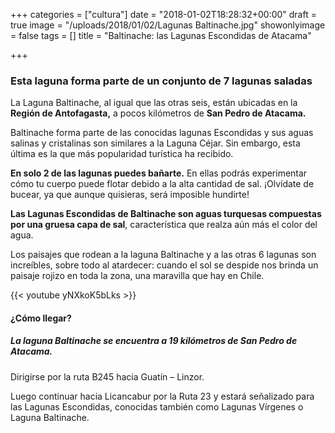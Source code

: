 +++
categories = ["cultura"]
date = "2018-01-02T18:28:32+00:00"
draft = true
image = "/uploads/2018/01/02/Lagunas Baltinache.jpg"
showonlyimage = false
tags = []
title = "Baltinache: las Lagunas Escondidas de Atacama"

+++
### **Esta laguna forma parte de un conjunto de 7 lagunas saladas**

La Laguna Baltinache, al igual que las otras seis, están ubicadas en la **Región de Antofagasta,** a pocos kilómetros de **San Pedro de Atacama.**

Baltinache forma parte de las conocidas lagunas Escondidas y sus aguas salinas y cristalinas son similares a la Laguna Céjar. Sin embargo, esta última es la que más popularidad turística ha recibido.

**En solo 2 de las lagunas puedes bañarte.** En ellas podrás experimentar cómo tu cuerpo puede flotar debido a la alta cantidad de sal. ¡Olvídate de bucear, ya que aunque quisieras, será imposible hundirte!

**Las Lagunas Escondidas de Baltinache son aguas turquesas compuestas por una gruesa capa de sal**, característica que realza aún más el color del agua.

Los paisajes que rodean a la laguna Baltinache y a las otras 6 lagunas son increíbles, sobre todo al atardecer: cuando el sol se despide nos brinda un paisaje rojizo en toda la zona, una maravilla que hay en Chile.

{{< youtube yNXkoK5bLks >}}

#### **¿Cómo llegar?**

##### La laguna Baltinache se encuentra a 19 kilómetros de San Pedro de Atacama.

Dirigirse por la ruta B245 hacia Guatín – Linzor.

Luego continuar hacia Licancabur por la Ruta 23 y estará señalizado para las Lagunas Escondidas, conocidas también como Lagunas Vírgenes o Laguna Baltinache.
